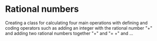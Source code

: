 # Rational numbers
Creating a class for calculating four main operations with defining and coding operators such as adding an integer with the rational number "+" and adding two rational numbers together "+" and "= +" and ...
